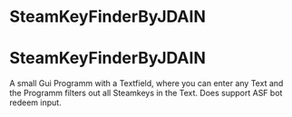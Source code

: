 # SteamKeyFinderByJDAIN
# SteamKeyFinderByJDAIN
A small Gui Programm with a Textfield, where you can enter any Text and the Programm filters out all Steamkeys in the Text.
Does support ASF bot redeem input.

